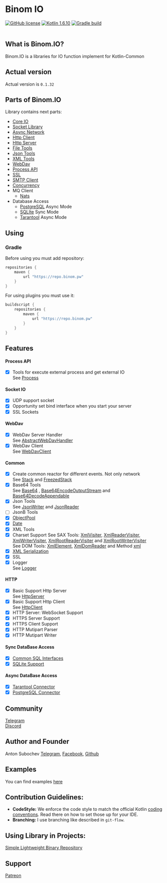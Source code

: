 # Binom IO
[![GitHub license](https://img.shields.io/badge/license-Apache%20License%202.0-blue.svg?style=flat)](http://www.apache.org/licenses/LICENSE-2.0)
[![Kotlin 1.6.10](https://img.shields.io/badge/Kotlin-1.6.10-blue.svg?style=flat&logo=kotlin)](http://kotlinlang.org)
[![Gradle build](https://github.com/caffeine-mgn/pw.binom.io/actions/workflows/publish.yml/badge.svg) ](https://github.com/caffeine-mgn/pw.binom.io/actions/workflows/publish.yml) <br><br>

## What is Binom.IO?
Binom.IO is a libraries for IO function implement for Kotlin-Common<br>

## Actual version

Actual version is `0.1.32`

## Parts of Binom.IO

Library contains next parts:<br>

* [Core IO](core)
* [Socket Library](socket)
* [Async Network](nio)
* [Http Client](httpClient)
* [Http Server](httpServer)
* [File Tools](file)
* [Json Tools](json)
* [XML Tools](xml)
* [WebDav](webdav)
* [Process API](process)
* [SSL](ssl)
* [SMTP Client](smtp)
* [Concurrency](concurrency)
* MQ Client
    * [Nats](mq/nats)
* Database Access<br>
    * [PostgreSQL](db/postgresql-async) Async Mode
    * [SQLIte](db/sqlite) Sync Mode
    * [Tarantool](tarantool) Async Mode

## Using

### Gradle

Before using you must add repository:

```groovy
repositories {
    maven {
        url "https://repo.binom.pw"
    }
}
```

For using plugins you must use it:

```groovy
buildscript {
    repositories {
        maven {
            url "https://repo.binom.pw"
        }
    }
}
```

## Features

#### Process API

- [x] Tools for execute external process and get external IO<br>
  See [Process](process/src/commonMain/kotlin/pw/binom/process/Process.kt)

#### Socket IO

- [x] UDP support socket
- [x] Opportunity set bind interface when you start your server
- [x] SSL Sockets

#### WebDav

- [x] WebDav Server Handler<br>
  See [AbstractWebDavHandler](webdav/src/commonMain/kotlin/pw/binom/webdav/server/AbstractWebDavHandler.kt)
- [x] WebDav Client<br>
  See [WebDavClient](webdav/src/commonMain/kotlin/pw/binom/webdav/client/WebDavClient.kt)

#### Common

- [x] Create common reactor for different events. Not only network<br>
  See [Stack](core/src/commonMain/kotlin/pw/binom/Stack.kt)
  and [FreezedStack](core/src/commonMain/kotlin/pw/binom/FreezedStack.kt)
- [x] Base64 Tools<br>
  See [Base64](core/src/commonMain/kotlin/pw/binom/Base64.kt)
  , [Base64EncodeOutputStream](core/src/commonMain/kotlin/pw/binom/Base64EncodeOutputStream.kt)
  and [Base64DecodeAppendable](core/src/commonMain/kotlin/pw/binom/Base64DecodeAppendable.kt)
- [x] Json Tools <br>
  See [JsonWriter](json/src/commonMain/kotlin/pw/binom/json/JsonWriter.kt)
  and [JsonReader](json/src/commonMain/kotlin/pw/binom/json/JsonReader.kt)
- [ ] JsonB Tools
- [x] [ObjectPool](core/src/commonMain/kotlin/pw/binom/pool/DefaultPool.kt)
- [x] [Date](date)
- [x] XML Tools<br>
- [x] Charset Support See SAX Tools:
  [XmlVisiter](xml/src/commonMain/kotlin/pw/binom/xml/sax/XmlVisiter.kt),
  [XmlReaderVisiter](xml/src/commonMain/kotlin/pw/binom/xml/sax/XmlReaderVisiter.kt),
  [XmlWriterVisiter](xml/src/commonMain/kotlin/pw/binom/xml/sax/XmlWriterVisiter.kt),
  [XmlRootReaderVisiter](xml/src/commonMain/kotlin/pw/binom/xml/sax/XmlRootReaderVisiter.kt)
  and [XmlRootWriterVisiter](xml/src/commonMain/kotlin/pw/binom/xml/sax/XmlRootWriterVisiter.kt)<br>
  See DOM Tools:
  [XmlElement](xml/src/commonMain/kotlin/pw/binom/xml/dom/XmlElement.kt),
  [XmlDomReader](xml/src/commonMain/kotlin/pw/binom/xml/dom/XmlDomReader.kt)
  and Method [xml](xml/src/commonMain/kotlin/pw/binom/xml/dom/TagWriteContext.kt)
- [x] [XML Serialization](xml/xml-serialization)
- [x] SSL
- [x] Logger<br>
  See [Logger](logger/src/commonMain/kotlin/pw/binom/logger/Logger.kt)

#### HTTP

- [x] Basic Support Http Server<br>
  See [HttpServer](httpServer/src/commonMain/kotlin/pw/binom/io/httpServer/HttpServer.kt)
- [x] Basic Support Http Client<br>
  See [HttpClient](httpClient/src/commonMain/kotlin/pw/binom/io/httpClient/HttpClient.kt)
- [x] HTTP Server: WebSocket Support
- [x] HTTPS Server Support
- [x] HTTPS Client Support
- [x] HTTP Mutipart Parser
- [x] HTTP Mutipart Writer

#### Sync DataBase Access

- [x] [Common SQL Interfaces](db/README.md)
- [x] [SQLite Support](sqlite/README.md)

#### Async DataBase Access

- [x] [Tarantool Connector](tarantool)
- [x] [PostgreSQL Connector](db/postgresql-async)

## Community
[Telegram](https://t.me/io_binom) <br>
[Discord](https://discord.gg/8fJp7bX9tz)

## Author and Founder
Anton Subochev [Telegram](https://t.me/Caffeine_mgn), [Facebook](https://www.facebook.com/caffeine.mgn), [Github](https://github.com/caffeine-mgn)

## Examples

You can find examples [here](examples)

## Contribution Guidelines:
- **CodeStyle:**
We enforce the code style to match the official Kotlin [coding conventions](https://kotlinlang.org/docs/reference/coding-conventions.html). Read there on how to set those up for your IDE.
- **Branching:**
I use branching like described in `git-flow`.

## Using Library in Projects:

[Simple Lightweight Binary Repository](https://github.com/caffeine-mgn/repository)

## Support
[Patreon](https://www.patreon.com/binom)
